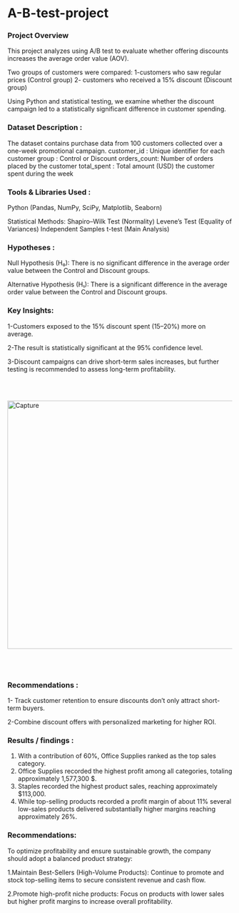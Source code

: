 # A-B-test-project


### Project Overview
This project analyzes using A/B test to evaluate whether offering discounts increases the average order value (AOV).

Two groups of customers were compared:
1-customers who saw regular prices (Control group)
2- customers who received a 15% discount (Discount group)

Using Python and statistical testing, we examine whether the discount campaign led to a statistically significant difference in customer spending.



### Dataset Description :
The dataset contains  purchase data from 100 customers collected over a one-week promotional campaign.
customer_id : Unique identifier for each customer
group : Control or Discount
orders_count: Number of orders placed by the customer
total_spent : Total amount (USD) the customer spent during the week



### Tools & Libraries Used :
 
Python (Pandas, NumPy, SciPy, Matplotlib, Seaborn)

Statistical Methods:
Shapiro–Wilk Test (Normality)
Levene’s Test (Equality of Variances)
Independent Samples t-test (Main Analysis)



### Hypotheses :

Null Hypothesis (H₀):
There is no significant difference in the average order value between the Control and Discount groups.

Alternative Hypothesis (H₁):
There is a significant difference in the average order value between the Control and Discount groups.



### Key Insights:

1-Customers exposed to the 15% discount spent (15–20%) more on average.

2-The result is statistically significant at the 95% confidence level.

3-Discount campaigns can drive short-term sales increases, but further testing is recommended to assess long-term profitability.



<br><br>

<img width="860" height="556" alt="Capture" src="https://github.com/user-attachments/assets/277e7a6c-2ccf-4e6e-a8a8-7e43173793ec" />

<br><br>





### Recommendations :

1- Track customer retention to ensure discounts don’t only attract short-term buyers.

2-Combine discount offers with personalized marketing for higher ROI.


















### Results / findings :

 1. With a contribution of 60%, Office Supplies ranked as the top sales category.
 2. Office Supplies recorded the highest profit among all categories, totaling approximately 1,577,300 $.
 3. Staples recorded the highest product sales, reaching approximately $113,000.
 4. While top-selling products recorded a profit margin of about 11% several low-sales products delivered
    substantially higher margins reaching approximately 26%.

### Recommendations:

To optimize profitability and ensure sustainable growth, the company should adopt a balanced product strategy:

1.Maintain Best-Sellers (High-Volume Products): Continue to promote and stock top-selling items to secure consistent revenue and cash flow.

2.Promote high-profit niche products: Focus on products with lower sales but higher profit margins to increase overall profitability.
 


